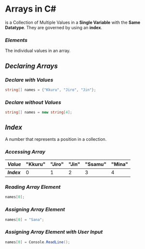 # Arrays in C#

is a Collection of Multiple Values in a **Single  Variable** with the **Same Datatype**. They are governed by using an **index**.

### ***Elements***
The individual values in an array.

## ***Declaring Arrays***
### ***Declare with Values***

```csharp
string[] names = {"Kkuru", "Jiro", "Jin"};
```

### ***Declare without Values***

```csharp
string[] names = new string[4];
```


## ***Index***
A number that represents a position in a collection.

### ***Accessing Array***

| ***Value*** | "Kkuru" | "Jiro" | "Jin" | "Ssamu" | "Mina" |
| ----------- | ----------- | ----------- | ----------- | ----------- | ----------- |
| ***Index*** | 0 | 1 | 2 | 3 | 4 |

### ***Reading Array Element***
```csharp
names[0];
```

### ***Assigning Array Element***
```csharp
names[0] = "Sana";
```

### ***Assigning Array Element with User Input***
```csharp
names[0] = Console.ReadLine();
```